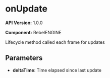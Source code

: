 # onUpdate

**API Version:** 1.0.0

**Component:** RebelENGINE

Lifecycle method called each frame for updates

## Parameters

- **deltaTime**: Time elapsed since last update

